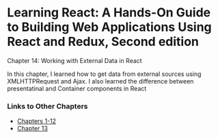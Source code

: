 <h1>Learning React: A Hands-On Guide to Building Web Applications Using React and Redux, Second edition</h1>

Chapter 14: Working with External Data in React

In this chapter, I learned how to get data from external sources using XMLHTTPRequest and Ajax. I also learned the difference between presentatinal and Container components in React

<h3>Links to Other Chapters</h3>
<ul>
  <li><a href="https://github.com/justinfrey64/learning-react-chapters-1-through-12">Chapters 1-12</a></li>
  <li><a href="https://github.com/justinfrey64/learning-react-chapter-13">Chapter 13</a></li>
</ul>
